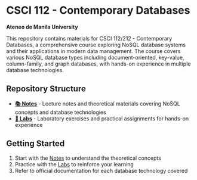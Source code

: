 # CSCI 112 - Contemporary Databases
**Ateneo de Manila University**

This repository contains materials for CSCI 112/212 - Contemporary Databases, a comprehensive course exploring NoSQL database systems and their applications in modern data management. The course covers various NoSQL database types including document-oriented, key-value, column-family, and graph databases, with hands-on experience in multiple database technologies.

## Repository Structure

- **[📚 Notes](notes/)** - Lecture notes and theoretical materials covering NoSQL concepts and database technologies
- **[🧪 Labs](labs/)** - Laboratory exercises and practical assignments for hands-on experience

## Getting Started

1. Start with the [Notes](notes/) to understand the theoretical concepts
2. Practice with the [Labs](labs/) to reinforce your learning
3. Refer to official documentation for each database technology covered
